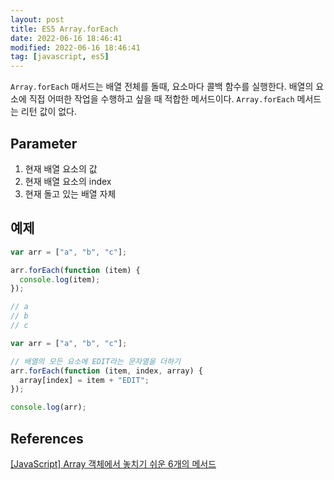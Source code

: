 ```yaml
---
layout: post
title: ES5 Array.forEach
date: 2022-06-16 18:46:41
modified: 2022-06-16 18:46:41
tag: [javascript, es5]
---
```


`Array.forEach` 매서드는 배열 전체를 돌때, 요소마다 콜백 함수를 실행한다. 배열의 요소에 직접 어떠한 작업을 수행하고 싶을 때 적합한 메서드이다. `Array.forEach` 메서드는 리턴 값이 없다.

## Parameter

1. 현재 배열 요소의 값
2. 현재 배열 요소의 index
3. 현재 돌고 있는 배열 자체

## 예제

```javascript
var arr = ["a", "b", "c"];

arr.forEach(function (item) {
  console.log(item);
});

// a
// b
// c
```

```javascript
var arr = ["a", "b", "c"];

// 배열의 모든 요소에 EDIT라는 문자열을 더하기
arr.forEach(function (item, index, array) {
  array[index] = item + "EDIT";
});

console.log(arr);
```

## References
[[JavaScript] Array 객체에서 놓치기 쉬운 6개의 메서드](https://programmingsummaries.tistory.com/357)

